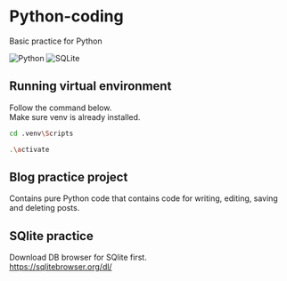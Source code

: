 # Python-coding

Basic practice for Python

![Python](https://img.shields.io/badge/python-3670A0?style=for-the-badge&logo=python&logoColor=ffdd54)
![SQLite](https://img.shields.io/badge/sqlite-%2307405e.svg?style=for-the-badge&logo=sqlite&logoColor=white)

## Running virtual environment

Follow the command below.  
Make sure venv is already installed.  

```sh
cd .venv\Scripts
```

```sh
.\activate
```

## Blog practice project

Contains pure Python code that contains code for writing, editing, saving and deleting posts.

## SQlite practice

Download DB browser for SQlite first.  
<https://sqlitebrowser.org/dl/>
